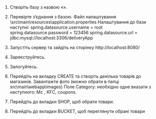 
1.	Створіть базу з назвою «».
2.	Перевірте з’єднання з базою. 
Файл налаштування \src\main\resources\application.properties
Налаштування до бази наступні:
spring.datasource.username = root
spring.datasource.password = 123456
spring.datasource.url = jdbc:mysql://localhost:3306/deliveryApp

3.	Запустіть сервер та зайдіть на сторінку http://localhost:8080/
4.	Зареєструйтесь.
5.	Залогуйтесь.
6.	Перейдіть на вкладку CREATE та створіть декілька товарів до магазинів. 
Завантажте фото (можно обрати в папці src\main\webapp\images)
Поле Category: необхідно одне вказати з наступного: Mc , KFC, coupons.
7.	Перейдіть до вкладки  SHOP, щоб  обрати товари.
8.	Перейдіть до вкладки BUCKET, щоб переглянути обрані товари

